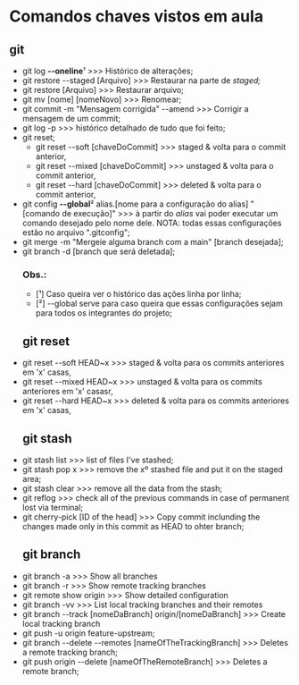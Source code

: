 # Comandos chaves vistos em aula


<h2>git</h2>
<ul>
    <li>git log <b>--oneline</b>¹ >>> Histórico de alterações;</li>
    <li>git restore --staged [Arquivo] >>> Restaurar na parte de <i>staged;</i></li>
    <li>git restore [Arquivo] >>> Restaurar arquivo;</li>
    <li>git mv [nome] [nomeNovo] >>> Renomear;</li>
    <li>git commit -m "Mensagem corrigida" --amend >>> Corrigir a mensagem de um commit;</li>
    <li>git log -p >>> histórico detalhado de tudo que foi feito;</li>
    <li>
        git reset;
        <ul>
            <li>git reset --soft [chaveDoCommit] >>> staged & volta para o commit anterior,</li>
            <li>git reset --mixed [chaveDoCommit] >>> unstaged & volta para o commit anterior,</li>
            <li>git reset --hard [chaveDoCommit] >>> deleted & volta para o commit anterior,</li>
        </ul>
    </li>
    <li>git config <b>--global</b>² alias.[nome para a configuração do alias] "[comando de execução]"
    >>> à partir do <i>alias</i> vai poder executar um comando desejado pelo nome dele. NOTA: todas 
    essas configurações estão no arquivo ".gitconfig";
    </li>
    <li>git merge -m "Mergeie alguma branch com a main" [branch desejada];</li>
    <li>git branch -d [branch que será deletada];</li>


<h3>Obs.:</h3>
<ul>
    <li>[¹] Caso queira ver o histórico das ações linha por linha;</li>
    <li>[²] --global serve para caso queira que essas configurações sejam para todos os integrantes do projeto;</li>
</ul>
    <h2>git reset</h2>
    <li>git reset --soft HEAD~x >>> staged & volta para os commits anteriores em 'x' casas,</li>
    <li>git reset --mixed HEAD~x >>> unstaged & volta para os commits anteriores em 'x' casasr,</li>
    <li>git reset --hard HEAD~x >>> deleted & volta para os commits anteriores em 'x' casas,</li>
    <h2>git stash</h2>
    <li>git stash list >>> list of files I've stashed;</li>
    <li>git stash pop x >>> remove the xº stashed file and put it on the staged area;</li>
    <li>git stash clear >>> remove all the data from the stash;</li>
    <li>git reflog >>> check all of the previous commands in case of permanent lost via terminal;</li>
    <li>git cherry-pick [ID of the head] >>> Copy commit inclunding the changes made only in this commit as HEAD to ohter branch;</li>
    <h2>git branch</h2>
    <li>git branch -a >>> Show all branches</li>
    <li>git branch -r >>> Show remote tracking branches</li>
    <li>git remote show origin >>> Show detailed configuration</li>
    <li>git branch -vv >>> List local tracking branches and their remotes</li>
    <li>git branch --track [nomeDaBranch] origin/[nomeDaBranch] >>> Create local tracking branch</li>
    <li>git push -u origin feature-upstream;</li>
    <li>git branch --delete --remotes [nameOfTheTrackingBranch] >>> Deletes a remote tracking branch;</li>
    <li>git push origin --delete [nameOfTheRemoteBranch] >>> Deletes a remote branch;</li>
</ul>